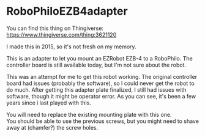 # RoboPhiloEZB4adapter

You can find this thing on Thingiverse: https://www.thingiverse.com/thing:3621120

I made this in 2015, so it's not fresh on my memory.


This is an adapter to let you mount an EZRobot EZB-4 to a RoboPhilo. 
 The controller board is still available today, but I'm not sure about 
the robot.


This was an attempt for me to get this robot working.  The original 
controller board had issues (probably the software), so I could never 
get the robot to do much.  After getting this adapter plate finalized, I
 still had issues with software, though it might be operator error.  As 
you can see, it's been a few years since i last played with this.


You will need to replace the existing mounting plate with this one.  
You should be able to use the previous screws, but you might need to 
shave away at (chamfer?) the screw holes.



